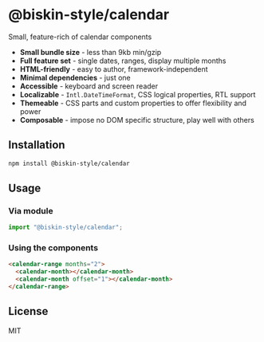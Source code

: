 # @biskin-style/calendar

Small, feature-rich of calendar components

- **Small bundle size** - less than 9kb min/gzip
- **Full feature set** - single dates, ranges, display multiple months
- **HTML-friendly** - easy to author, framework-independent
- **Minimal dependencies** - just one
- **Accessible** - keyboard and screen reader
- **Localizable** - `Intl.DateTimeFormat`, CSS logical properties, RTL support
- **Themeable** - CSS parts and custom properties to offer flexibility and power
- **Composable** - impose no DOM specific structure, play well with others

## Installation

```bash
npm install @biskin-style/calendar
```

## Usage

### Via module

```js
import "@biskin-style/calendar";
```

### Using the components

```html
<calendar-range months="2">
  <calendar-month></calendar-month>
  <calendar-month offset="1"></calendar-month>
</calendar-range>
```

## License

MIT
